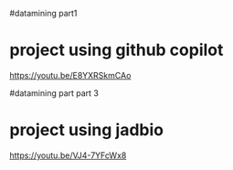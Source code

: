 
#datamining part1 
# project using github copilot
https://youtu.be/E8YXRSkmCAo

#datamining part part 3
# project using jadbio
https://youtu.be/VJ4-7YFcWx8





